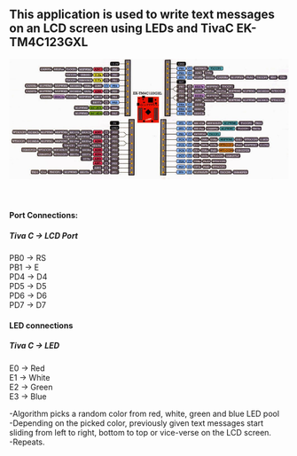 ## This application is used to write text messages on an LCD screen using LEDs and TivaC EK-TM4C123GXL <br />   
![image](https://github.com/ouerten/TivaLcdLed/blob/master/TM4C123GXLpin.jpg?raw=true)   <br /><br /><br />


  #### Port Connections:
  
  ##### Tiva C  ->  LCD Port  
  PB0  ->   RS  
  PB1  ->   E  
  PD4  ->   D4  
  PD5  ->   D5  
  PD6  ->   D6  
  PD7  ->   D7  

 #### LED connections  

#####  Tiva C  ->   LED  
  E0	  ->     Red  
  E1	  ->     White  
  E2     ->    Green  
  E3     ->    Blue  


-Algorithm picks a random color from red, white, green and blue LED pool  
-Depending on the picked color, previously given text messages start sliding from left to right, bottom to top or vice-verse on the LCD screen.  
-Repeats.
